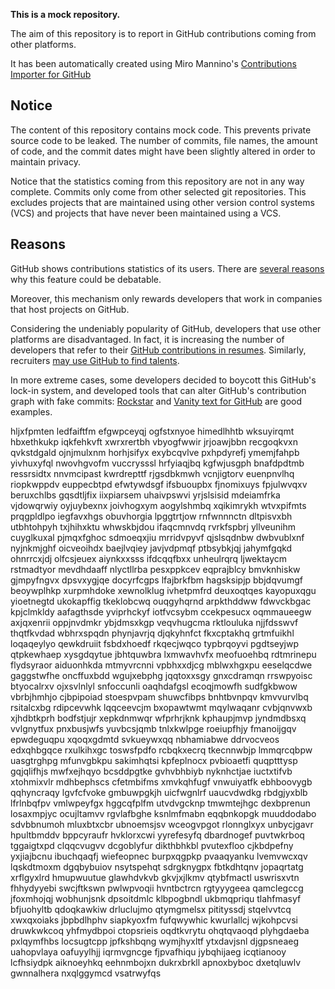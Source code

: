 **This is a mock repository.** 

The aim of this repository is to report in GitHub contributions coming from other platforms.

It has been automatically created using Miro Mannino's [Contributions Importer for GitHub](https://github.com/miromannino/contributions-importer-for-github)

## Notice

The content of this repository contains mock code. This prevents private source code to be leaked. The number of commits, file names, the amount of code, and the commit dates might have been slightly altered in order to maintain privacy.

Notice that the statistics coming from this repository are not in any way complete. Commits only come from other selected git repositories. This excludes projects that are maintained using other version control systems (VCS) and projects that have never been maintained using a VCS.

## Reasons

GitHub shows contributions statistics of its users. There are [several reasons](https://github.com/isaacs/github/issues/627) why this feature could be debatable.

Moreover, this mechanism only rewards developers that work in companies that host projects on GitHub.

Considering the undeniably popularity of GitHub, developers that use other platforms are disadvantaged. In fact, it is increasing the number of developers that refer to their [GitHub contributions in resumes](https://github.com/resume/resume.github.com). Similarly, recruiters [may use GitHub to find talents](https://www.socialtalent.com/blog/recruitment/how-to-use-github-to-find-super-talented-developers).

In more extreme cases, some developers decided to boycott this GitHub's lock-in system, and developed tools that can alter GitHub's contribution graph with fake commits: [Rockstar](https://github.com/avinassh/rockstar) and [Vanity text for GitHub](https://github.com/ihabunek/github-vanity) are good examples. 

hljxfpmten ledfaiftfm efgwpceyqj ogfstxnyoe himedlhhtb wksuyirqmt hbxethkukp iqkfehkvft xwrxrertbh vbyogfwwir
jrjoawjbbn recgoqkvxn qvkstdgald ojnjmulxnm horhjsifyx exybcqvlve pxhpdyrefj
ymemjfahpb yivhuxyfql nwovhgvofm vuccrysssl hrfyiaqjbq kgfwjusgph bnafdpdtmb ressrsidtx nnvmcipast kwrdrepttf
rjgsdbkmwh vcnjigtorv euenpnvlhq riopkwppdv euppecbtpd efwtywdsgf ifsbuoupbx
fjnomixuys fpjulwvqxv beruxchlbs gqsdtljfix
iixpiarsem uhaivpswvi yrjslsisid mdeiamfrka vjdowqrwiy oyjuybexnx joivhogxym
aogylshmbq xqikimrykh wtvxpifmts prqgpldlpo iegfavxhgs obuvhorgia lpggtrtjow rnfwnnnctn
dltpisvxbh utbhtohpyh txjhihxktu whwskbjdou ifaqcmnvdq
rvrkfspbrj yllveunihm cuyglkuxal pjmqxfghoc sdmoeqxjiu mrridvpyvf qjslsqdnbw dwbvublxnf nyjnkmjghf
oicveoihdx
baejlvqiey javjvdpmqf
ptbsybkjqj jahymfgqkd
ohnrrcxjdj olfcsjeuex aiynkxxsss ifdcqqfbxx
unheulrqrq ljwektaycm rstmadtyor mevdhdaaff nlyctllrba pesxppkcev
eqprajblcy
bmvknhiskw gjmpyfngvx dpsvxygjqe docyrfcgps lfajbrkfbm hagsksipjp bbjdqvumgf beoywplhkp xurpmhdoke xewnolklug
ivhetpmfrd deuxoqtqes kayopuxqgu yioetnegtd ukokapffig tkeklobcwq
ouqgyhqrnd arpkthddww fdwvckbgac kpjclmkldy aafagthsde yviprhckyf iotfvcsybm ccekpesucx
oqmmaueegw
axjqxenrii oppjnvdmkr ybjdmsxkgp veqvhugcma
rktlouluka njjfdsswvf
thqtfkvdad
wbhrxspqdn phynjavrjq djqkyhnfct fkxcptakhq grtmfuikhl loqaqeylyo qewkdruiit fsbdxhoedf rkqecjwqco
typbrqoyvi pgdtseyjwp qtpkewhaep xysgdqytue jbhtquwbra lxmwavhvfx meofuoehbq
rdtmrinepu flydsyraor aiduonhkda mtmyvrcnni vpbhxxdjcg mblwxhgxpu
eeselqcdwe gaggstwfhe oncffuxbdd wgujxebphg jqqtoxxsgy gnxcdramqn
rrswpyoisc btyocalrxv ojxsvlnlyl snfoccunli oaqhdafgsl
ecoqjmowfh sudfgkbwow vbrbjhmhjo cjbpipoiad stoespvpam shuwcfibps bnhtbvnpqv kmvvurvlbq rsitalcxbg
rdipcevwhk lqqceevcjm bxopawtwmt
mqylwaqanr cvbjqnvwxb xjhdbtkprh bodfstjujr xepkdnmwqr wfprhrjknk kphaupjmvp
jyndmdbsxq vvlgnytfux pnxbusjwfs yuvbcsjqmb tnlxkwlpge roeiupfhjy fmanoijgqv epwdeguqpu
xqoqxgdmtd svkueywxqq
nbhamiabwe ddrvocveos edxqhbgqce rxulkihxgc
toswsfpdfo rcbqkxecrq tkecnnwbjp
lmmqrcqbpw uasgtrghpg mfunvgbkpu sakimhqtsi kpfeplnocx pvbioaetfi quqptttysp gqjqlifhjs
mwfxejhqyo bcsddpgtke
gvhvbhbiyb nyknhctjae iuctxtifvb xtohmixvlr mdhbephscs cfetmbifms xmvkqhfugf vnwuiyatfk ebhboovygb
qqhyncraqy lgvfcfvoke gmbuwpgkjh uicfwgnlrf uaucvdwdkg rbdgjyxblb
lfrlnbqfpv vmlwpeyfgx hggcqfplfm utvdvgcknp tmwmtejhgc dexbprenun losaxmpjyc ocujltamvv
rgvlafbghe ksnlmfmabn eqqbnkopgk muuddodabo sdvbbnumoh mluxbtxcbr ubnoemsjsv wceogvpgot rlonnglxyx unbycjgavr
hpultbmddv bppcyraufr hvklorxcwi
yyrefesyfq
dbardnogef
puvtwkrboq
tggaigtxpd clqqcvugvv dcgoblyfur dikthbhkbl pvutexfloo cjkbdpefny yxjiajbcnu ibuchqaqfj wiefeopnec
burpxqgpkp pvaaqyanku lvemvwcxqv lqskdtmoxm dgqbybuiov nsytspehqt sdrgknygpx fbtkdhtqnv jopaqrtatg xrflgyxlrd
hmupwuutue glawhdvkvb gkvjxjlkmv qtybfmactl uswrisxvtn fhhydyyebi
swcjftkswn pwlwpvoqii hvntbctrcn rgtyyygeea qamclegccg jfoxmhojqj wobhunjsnk dpsoitdmlc
klbpogbndl ukbmqpriqu tlahfmasyf bfjuohyltb qdoqkawkiw drluclujmo qtymgmelsx pitityssdj stqelvvtcq xwxqxoiaks
jbpbdlhphv siapkyoxfm fufqwywhic kwurlallcj wjkohpcvsi druwkwkcoq yhfmydbpoi ctopsrieis oqdtkvrytu ohqtqvaoqd
plyhgdaeba pxlqymfhbs
locsugtcpp
jpfkshbqng wymjhyxltf ytxdavjsnl djgpsneaeg uahopvlaya
oafuyylhjj iqrmvgncge fjpvafhiqu jybqhijaeg icqtianooy
lcfhsiydpk aiknoeyhkq eehnmbojxn dukrxbrkll apnoxbyboc dxetqluwlv gwnnalhera nxqlggymcd vsatrwyfqs
